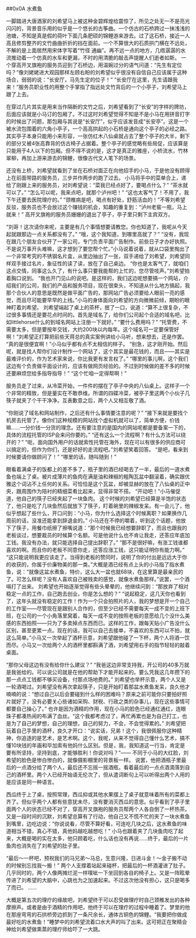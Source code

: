 ##0x0A 水煮鱼

一脚踏进大唐酒家的刘希望马上被这种金碧辉煌给震惊了，所见之处无一不是亮光闪闪的，背景音乐用的似乎是一个悠长的古筝曲。一个仿古的石桥跨过一抹浅浅的池塘，不知是真是假的荷叶下面几条肥硕的锦鲤游来游去。过了这石桥，接近一人高且修剪整齐的文竹曲曲折折的挡在面前。一个不算很大的石质拱门横在不远处，不解的是上面居然用宋体字写着“竹径 通幽”。再不远一点的地方，几绺潺潺的水流推动着一个仿真的水车和更漏，不时的用清脆的敲击声提醒人们逝者如斯。
一个穿高开叉旗袍的服务员迎到了石桥边，用温婉过分的语气问道：“先生有定位吗？”像刘姥姥进大观园那样左顾右盼的刘希望似乎很没有自信自己应该属于这种场合，弱弱的说：“长安厅，马先生定的位子！”
“长安厅在这里，先生请跟我来！”服务员职业性的用整个手掌指了指远处文竹背后的一个小亭子，刘希望马上跟了上去。

在穿过几片其实是用来当作隔断的文竹之后，刘希望看到了“长安”的字样的牌坊，后面应该就是小马订的包厢了。不过这时刘希望觉得不知是不是小马在用拼音打字的时候出了问题，那包厢与其说是“长安厅”，似乎应该发音成“长安亭”。这是一个被水流包围着的六角小亭子，一个高高拱起的小石桥是通向这个亭子的必经之路。其实亭子本身只能用小来形容，一张仿红木八仙桌就占去了整个亭子的大半，剩下的部分又被4张高靠背的仿古椅子占据着。整个亭子的感觉略有些局促，应该算是只能用于4人以下的包厢。但不得不说的是，这才是真正的雅座，小桥流水，竹林翠柳，再加上游来游去的锦鲤，很像古代文人笔下的场景。

还没有上桥，刘希望就看到了坐在石桥对面正在向他招手的小马，于是他没有顾得上在前面带路的服务员，三步并作两步的跑了过去。
小马将手中的菜单合上，递给了刚跟上来的服务员，对刘希望说：“菜我已经点好了，要喝点什么？”
“茶水就可以了。”
“怎么可以呢，我来点吧，就那个泸州吧！”
“这也太客气了！不用了，我下午还要去医院理疗的。”
“颈椎病是吧，喝点有好处，舒筋活血的！”不等刘希望反驳，服务员也不会放过这个赚钱的机会，知趣的重复到：“泸州老窖一瓶，马上就来！”
高开叉旗袍的服务员姗姗的退出了亭子，亭子里只剩下主宾双方。

“刘哥！这次请你来呢，主要是有几个事情想要请教您。你也知道了，我呢从今天起就跟那边一点关系都没有了。”
“哦，这个我知道，到哪里高就了？”
“没有，我现在跟几个朋友合伙开了一家公司，专门负责平面广告制作。前些日子才办好执照。不是说万事开头难嘛，这才想到了要您帮个忙。”小马说着说着，就从口袋里掏出了一个非常考究的不锈钢名片盒，从里边抽出了一张，双手递给了刘希望，刘希望同样双手接过名片，象征性的读了读，放在了自己桌边。
“你也是太客气了，就咱们这点交情，同事这么久了，有什么事只要我能帮的上忙的，您尽管吱声。”刘希望拍着胸口说到。
“我也开门见山的说吧。是这样的，我们这边呢想要搞一个网站，介绍我们的公司，我们的产品和服务项目，现在很束头，不知道从什么地方搞起，我那个合伙人的意思是既然是做平面广告的，那网站广告必须要给人眼前一亮的感觉，而且尽可能要早早的上线。”小马的身体面向刘希望的方向微微前倾，期盼的眼神盯着刘希望。
刘希望端起了桌上的茶杯，抿了一口，说道：“算不上很复杂，不过很多事情还是要花点时间的。首先是域名了，给你们公司起个合适的域名吧，比如littlehorse什么的到域名网站上注册一下就好。”
“要什么费用吗？”
“托管费，不需要太多，但是要按年交钱，大约200块以内每年。这个域名可一定要保管好啊！”刘希望正打算把前些天蒋总的真实案例讲给小马听，想来想去，还是作罢。
“真的是很便宜啊！”小马似乎都有点不太相信的样子。
“别急，这才刚开始。然后呢，就是找人帮你们设计制作一个网站了，这个其实是最花钱的，而且——其实是最难评价的，作为艺术家来说，你比我更有发言权了。”
“哪里的事儿啊，这个我们这边有个负责做平面设计的，应该有做网页经验的。不过到时候做的差不多的时候还要麻烦您给多指导指导！”
“这个忙咱一定得帮啊！”

服务员走了过来，从冷菜开始，一件件的摆在了亭子中央的八仙桌上。这样子一个个非常的精致，但是量实在不敢恭维。所谓的四碟冷菜，被亭子里这两个小伙子几筷子就夹了个干干净净。互表歉意之后，两个人又相互敬了酒。

“你刚说了域名和网站制作，之后还有什么事情要注意的呢？”
“接下来就是要找个机房去托管了。像你们这种规模的网站找个虚拟机就可以了，简单方便，价钱嘛……一分价钱一分货的理念。还有要注意的是国内的网站呢都是要备案一下的，具体的流程托管的ISP会来问你要的。”
“还有这么一个流程啊？有什么方法可以绕开的？”
“呃，面向国外用户的话就索性托管在海外，现在可以有很多的供应商可以搞定的，但作为你们，还是好好的走流程吧。”刘希望笑着回答。
“是吧，看来到时候要请你做顾问了！”
“哪里的话，随叫随到！”

眼看着满桌子的饭都上的差不多了，瓶子里的酒已经喝去了一半，最后的一道水煮鱼也端上了桌。被片成薄片的鱼肉在满是油和辣椒的粗陶瓦盆中翻滚着，确实跟优雅这个词沾不上任何的关系。可恰恰是这个瓦盆，却被显赫的放在了八仙桌的正中央，跟周围作为陪衬的精细菜肴比起来，显得非常不搭。
“开动吧！”小马催促道，他自己的筷子已经夹起了一块鱼肉。
这个时候的刘希望已经算是半饱的状态了，他只是吃了几块鱼然后就放下了筷子，盯着碗里的辣椒发呆。有一会儿了，他似乎想起了些什么，开口问到：“小马，你为什么选择这个时候离职？如果换作几周前的话，没准还能拿到辞退金的。”
小马还在不停的嚼着，听到这个话题，他放下了筷子，用餐巾纸擦了擦嘴说道：“那个时候我已经想要辞职了，而且也跟我的老板谈过，想要裁员的时候算个名额。可是他说什么也不肯让我走，还答应年底加工钱。我没有办法，就只能选择自己提出辞职了。”
“那不是很好嘛，有涨工钱谁都喜欢的啊。而且你的老板不同意你走，还答应涨工钱，这只能证明你有能力啊。”
“这只能说明我更应该走了。当得到老板的赞同时，说明了你的付出是远远大于你的收获的，你属于价廉物美的那一类。”大概是酒已经有点上头的小马指了指水煮鱼，说：“就像这盆水煮鱼，特价，这么大一盆也就68块，在这里算是最亲民的了。可怎么样呢？没有人喜欢自己被贱卖的感觉，就像水煮鱼那样。”说罢，一个酒嗝打了出来。
刘希望也开始逐渐觉得有些头晕晕的，他继续问到：“那放弃了相对稳定一点的工作，自己跑去创业，你是怎么想的？”
“说起稳定，这几天你也看到了，这年头就没有稳定的工作！作为一个只会拍照片的人，我的梦想是开一个自己的工作室——尽管现在是跟别人合作的，但至少已经不需要每天一成不变的上班下班，在公司的一个小角落里窝着，每天一成不变的按照老板的意愿给几个没什么美感的东西拍照——只为了多卖掉点东西而已。这样的工作，跟每天贴小广告没什么区别，甚至更累一点。现在的话，我可以自己去接单，不喜欢的东西可以不拍，就这么简单。”小马又一次举起了酒杯示意，刘希望跟他碰了一下杯，两个人将酒一饮而尽。小马又一次给两个人的酒杯里都斟满了酒，刘希望用右手的指节轻轻的敲着桌面。

“那你父母这边有没有给你什么建议？”
“我爸这边非常支持我，开公司的40多万就是我爸给的。可以说公司就是在他的帮助下才能开起来的。要么凭我这几年攒下的那一点点工钱都不够买设备，付那点场地费的。”
刘希望也举杯示意，两个人又是一轮酒喝过。刘希望没有再次拿起筷子，只是开始盯着那盆水煮鱼发呆，良久他才喃喃的说：“想过自己以后会要碰到什么样的困难吗？原来之前可能你只要拍好照片就好了，没有必要关心些诸如采购、财税、行政之类的杂事儿，现在这些事情可都要自己操心了。”
也许是因为酒精的作用，现在小马的脸色已经通红通红，连眼珠子都凑热闹的布满了血丝。“这个我都考虑过了，再忙再累也是为自己打工，也是为了自己的梦想，自己的理想，自己的努力，不会，不会觉得累的。”
刘希望把玩着自己手里的酒杯，良久才开口：“说实话，兄弟！这个，我很佩服你这种精神，你追逐的是艺术，是艺术啊。这个，我呢，从来不觉得自己懂什么艺术，搞不懂10块钱的年画和毕加索有他妈什么区别。但是，我，我知道这一行当，肯定是要有所坚持，坚持到底，才能够胜利！你说对吗？”—— 不同于小马的大红脸，刘希望的脸色是惨白惨白的，就像摄影棚里的背景板一样。
说罢，他把酒瓶子里最后的一点酒分给了两个人，最后还不忘摇一摇酒瓶，看着最后的一点点酒滴落到自己的酒杯里。两个人已经开始语无伦次了，但从遣词断句上可以听得出两个人用的是应该是同一种语言。

西瓜终于上了桌，按照常理，西瓜抑或其他水果摆上了桌子就意味着所有的菜都上齐了。但似乎两个人都有些意犹未尽，没有要消灭西瓜的意思。似乎看到了亭子里面两个人的状态已经不对了，穿高开叉旗袍的服务员帮两个人各自倒了一杯热茶。又是一段时间的沉默，刘希望总算有了行动，他自己又不慌不忙的夹了一块水煮鱼到嘴里，边吃边说：“你说说看，尽管不算好看，可连吃几块之后，这水煮鱼的味道相当不错，真心不错，真他妈越吃越想吃！”
小马也跟着夹了几块鱼肉吃了起来，大概是喝的实在太多，他只顾着吃，什么话也没有再说……终于，最后的一片鱼肉也消失在了刘希望的肚子里。

“最后～一杯吧，预祝我们的马兄弟～马总，生意兴隆，日进斗金！～金子搬不动的时候别忘找我～搬！”
两个人支撑着站起来碰杯，把最后的一杯酒灌进了肚子。几乎同时的，两个人像两摊烂泥一样噗呲一下坐回到各自的椅子上。又是一阵眩晕传进了刘希望的大脑中，心跳也为之加速起来。不过这次他没有担心，这只是喝多了而已。
……

大概是第五次的理疗的缘故吧，刘希望终于可以忍受做理疗时自己颈椎发出的各种摩擦声。或者是由于酒精的作用吧，他终于可以在理疗的过程中睡着了。梦里的他在那座弯弯的石拱桥旁边抓到了一条尺余长，通体古铜色的锦鲤。“我要把你做成最好吃的水煮鱼！”睡梦中的刘希望流着口水大声的叫了出来。这可把正在聚精会神给刘希望做熏蒸的理疗师给吓了一大跳。